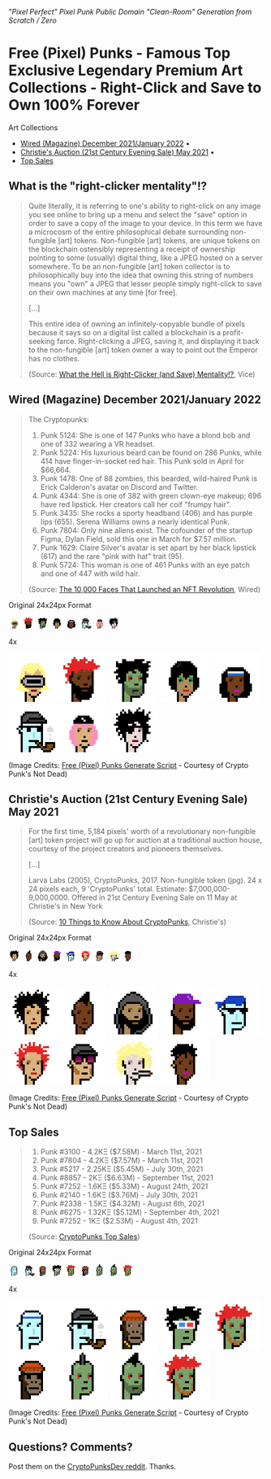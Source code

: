 _"Pixel Perfect" Pixel Punk Public Domain "Clean-Room" Generation from Scratch / Zero_

# Free (Pixel) Punks - Famous Top Exclusive Legendary Premium Art Collections - Right-Click and Save to Own 100% Forever


Art Collections

- [Wired (Magazine) December 2021/January 2022](#wired-magazine-december-2021january-2022) •
- [Christie's Auction (21st Century Evening Sale) May 2021](christies-auction-21st-century-evening-sale-may-2021) •
- [Top Sales](#top-sale)


## What is the "right-clicker mentality"!?

> Quite literally, it is referring to one's ability to right-click
> on any image you see online to bring up a menu
> and select the "save" option in order to save a copy of the image
> to your device. In this term we have a microcosm of
> the entire philosophical debate surrounding non-fungible [art] tokens.
>  Non-fungible [art] tokens, are unique tokens on the blockchain ostensibly
> representing a receipt of ownership pointing to some (usually) digital thing,
> like a JPEG hosted on a server somewhere.
> To be an non-fungible [art] token collector is to philosophically buy
> into the idea that owning this string of numbers means you "own" a JPEG
> that lesser people simply right-click to save on their own machines
> at any time [for free].
>
> [...]
>
> This entire idea of owning an infinitely-copyable
> bundle of pixels because it says so on a digital list called a blockchain
> is a profit-seeking farce.
> Right-clicking a JPEG, saving it, and displaying it back
> to the non-fungible [art] token owner a way to point out the Emperor has no clothes.
>
> (Source:  [What the Hell is Right-Clicker (and Save) Mentality!?](https://www.vice.com/en/article/5dgzed/what-the-hell-is-right-clicker-mentality), Vice)




## Wired (Magazine) December 2021/January 2022


> The Cryptopunks:
>
> 1. Punk 5124: She is one of 147 Punks who have a blond bob and
>    one of 332 wearing a VR headset.
> 2. Punk 5224: His luxurious beard can be found on 286 Punks,
>    while 414 have finger-in-socket red hair.
>    This Punk sold in April for $66,664.
> 3. Punk 1478: One of 88 zombies, this bearded, wild-haired Punk
>    is Erick Calderon's avatar on Discord and Twitter.
> 4. Punk 4344: She is one of 382 with green clown-eye makeup;
>    696 have red lipstick. Her creators call her coif "frumpy hair".
> 5. Punk 3435: She rocks a sporty headband (406) and has purple lips (655).
>    Serena Williams owns a nearly identical Punk.
> 6. Punk 7804: Only nine aliens exist.
>    The cofounder of the startup Figma, Dylan Field, sold this one
>    in March for $7.57 million.
> 7. Punk 1629: Claire Silver's avatar is set apart by her black lipstick (617)
>    and the rare "pink with hat" trait (95).
> 8. Punk 5724: This woman is one of 461 Punks with an eye patch
>    and one of 447 with wild hair.
>
> (Source: [The 10,000 Faces That Launched an NFT Revolution](https://www.wired.com/story/the-10000-faces-that-launched-an-nft-revolution/), Wired)


Original 24x24px Format

![](i/wired0.png)
![](i/wired1.png)
![](i/wired2.png)
![](i/wired3.png)
![](i/wired4.png)
![](i/wired5.png)
![](i/wired6.png)
![](i/wired7.png)

4x

![](i/wired0@4x.png)
![](i/wired1@4x.png)
![](i/wired2@4x.png)
![](i/wired3@4x.png)
![](i/wired4@4x.png)
![](i/wired5@4x.png)
![](i/wired6@4x.png)
![](i/wired7@4x.png)



(Image Credits: [Free (Pixel) Punks Generate Script](generate.rb) - Courtesy of Crypto Punk's Not Dead)





## Christie's Auction (21st Century Evening Sale) May 2021

> For the first time, 5,184 pixels' worth of a revolutionary
> non-fungible [art] token project will go up for auction
> at a traditional auction house, courtesy of the project
> creators and pioneers themselves.
>
> [...]
>
> Larva Labs (2005), CryptoPunks, 2017. Non-fungible token (jpg).
> 24 x 24 pixels each, 9 'CryptoPunks' total.
> Estimate: $7,000,000-9,000,0000.
> Offered in 21st Century Evening Sale on 11 May at Christie's in New York
>
> (Source: [10 Things to Know About CryptoPunks]( https://www.christies.com/features/10-things-to-know-about-CryptoPunks-11569-1.aspx), Christie's)


Original 24x24px Format

![](i/christies0.png)
![](i/christies1.png)
![](i/christies2.png)
![](i/christies3.png)
![](i/christies4.png)
![](i/christies5.png)
![](i/christies6.png)
![](i/christies7.png)
![](i/christies8.png)

4x

![](i/christies0@4x.png)
![](i/christies1@4x.png)
![](i/christies2@4x.png)
![](i/christies3@4x.png)
![](i/christies4@4x.png)
![](i/christies5@4x.png)
![](i/christies6@4x.png)
![](i/christies7@4x.png)
![](i/christies8@4x.png)



(Image Credits: [Free (Pixel) Punks Generate Script](generate.rb) - Courtesy of Crypto Punk's Not Dead)



## Top Sales

> 1.  Punk #3100  - 4.2KΞ ($7.58M) - March 11st, 2021
> 2.  Punk #7804 - 4.2KΞ ($7.57M) - March 11st, 2021
> 3.  Punk #5217  - 2.25KΞ ($5.45M) - July 30th, 2021
> 4.  Punk #8857 - 2KΞ ($6.63M) - September 11st, 2021
> 5.  Punk #7252 - 1.6KΞ ($5.33M) - August 24th, 2021
> 6.  Punk #2140 - 1.6KΞ ($3.76M) - July 30th, 2021
> 7.  Punk #2338  - 1.5KΞ ($4.32M) - August 6th, 2021
> 8.  Punk #6275  - 1.32KΞ ($5.12M) - September 4th, 2021
> 9.  Punk #7252  -  1KΞ ($2.53M)  - August 4th, 2021
>
> (Source:  [CryptoPunks Top Sales](https://www.larvalabs.com/cryptopunks/topsales))



Original 24x24px Format

![](i/top0.png)
![](i/top1.png)
![](i/top2.png)
![](i/top3.png)
![](i/top4.png)
![](i/top5.png)
![](i/top6.png)
![](i/top7.png)
![](i/top8.png)

4x

![](i/top0@4x.png)
![](i/top1@4x.png)
![](i/top2@4x.png)
![](i/top3@4x.png)
![](i/top4@4x.png)
![](i/top5@4x.png)
![](i/top6@4x.png)
![](i/top7@4x.png)
![](i/top8@4x.png)



(Image Credits: [Free (Pixel) Punks Generate Script](generate.rb) - Courtesy of Crypto Punk's Not Dead)




## Questions? Comments?

Post them on the [CryptoPunksDev reddit](https://old.reddit.com/r/CryptoPunksDev). Thanks.

